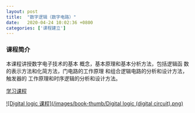 ```yaml
---
layout: post
title:  "数字逻辑（数字电路）"
date:   2020-04-24 10:02:36 +0800
categories: ['课程建立']
---
```

### 课程简介
本课程讲授数字电子技术的基本 概念，基本原理和基本分析方法，包括逻辑函 数的表示方法和化简方法，门电路的工作原理 和组合逻辑电路的分析和设计方法，触发器的 工作原理和时序逻辑的分析和设计方法。

[学习课程](https://zhumx13.gitbooks.io/graduation_book/content/)

[![Digital logic 课程](/images/book-thumb/Digital logic (digital circuit).png)](https://zhumx13.gitbooks.io/graduation_book/content/)
